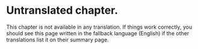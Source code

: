 # Untranslated chapter.

This chapter is not available in any translation. If things work correctly, you should see this page written in the fallback language (English) if the other translations list it on their summary page.
